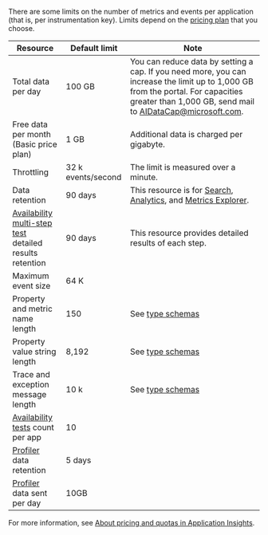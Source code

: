 There are some limits on the number of metrics and events per application (that is, per instrumentation key). Limits depend on the [pricing plan](https://azure.microsoft.com/pricing/details/application-insights/) that you choose.

| **Resource** | **Default limit** | **Note**
| --- | --- | --- |
| Total data per day | 100 GB | You can reduce data by setting a cap. If you need more, you can increase the limit up to 1,000 GB from the portal. For capacities greater than 1,000 GB, send mail to AIDataCap@microsoft.com.
| Free data per month<br/> (Basic price plan) | 1 GB | Additional data is charged per gigabyte.
| Throttling | 32 k events/second | The limit is measured over a minute.
| Data retention | 90 days | This resource is for [Search](../articles/application-insights/app-insights-diagnostic-search.md), [Analytics](../articles/application-insights/app-insights-analytics.md), and [Metrics Explorer](../articles/application-insights/app-insights-metrics-explorer.md).
| [Availability multi-step test](../articles/application-insights/app-insights-monitor-web-app-availability.md#multi-step-web-tests) detailed results retention | 90 days | This resource provides detailed results of each step.
| Maximum event size | 64 K | 
| Property and metric name length | 150 | See [type schemas](https://github.com/Microsoft/ApplicationInsights-Home/blob/master/EndpointSpecs/Schemas/Docs/)
| Property value string length | 8,192 | See [type schemas](https://github.com/Microsoft/ApplicationInsights-Home/blob/master/EndpointSpecs/Schemas/Docs/)
| Trace and exception message length | 10 k | See [type schemas](https://github.com/Microsoft/ApplicationInsights-Home/blob/master/EndpointSpecs/Schemas/Docs/)
| [Availability tests](../articles/application-insights/app-insights-monitor-web-app-availability.md) count per app  | 10 |
| [Profiler](../articles/application-insights/app-insights-profiler.md) data retention | 5 days |
| [Profiler](../articles/application-insights/app-insights-profiler.md) data sent per day | 10GB |

For more information, see [About pricing and quotas in Application Insights](../articles/application-insights/app-insights-pricing.md).

